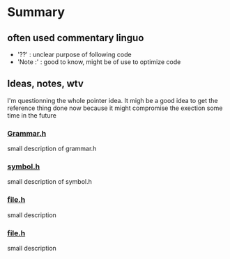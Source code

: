 # Summary

## often used commentary linguo
 - '??' : unclear purpose of following code
 - 'Note :' : good to know, might be of use to optimize code

## Ideas, notes, wtv
I'm questionning the whole pointer idea. It migh be a good idea to get the reference thing done now because it might compromise the exection some time in the future

### [Grammar.h](grammar_h.md)
small description of grammar.h

### [symbol.h](symbol_h.md)
small description of symbol.h

### [file.h](file.md)
small description 

### [file.h](file.md)
small description 